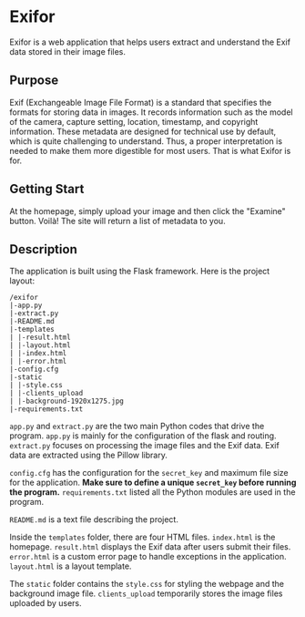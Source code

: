 # Exifor

Exifor is a web application that helps users extract and understand the Exif data stored in their image files.

## Purpose

Exif (Exchangeable Image File Format) is a standard that specifies the formats for storing data in images. It records information such as the model of the camera, capture setting, location, timestamp, and copyright information. These metadata are designed for technical use by default, which is quite challenging to understand. Thus, a proper interpretation is needed to make them more digestible for most users. That is what Exifor is for.

## Getting Start

At the homepage, simply upload your image and then click the "Examine" button. Voilà! The site will return a list of metadata to you.

## Description

The application is built using the Flask framework. Here is the project layout:
```
/exifor
|-app.py
|-extract.py
|-README.md
|-templates
| |-result.html
| |-layout.html
| |-index.html
| |-error.html
|-config.cfg
|-static
| |-style.css
| |-clients_upload
| |-background-1920x1275.jpg
|-requirements.txt
```

<code>app.py</code> and <code>extract.py</code> are the two main Python codes that drive the program. <code>app.py</code> is mainly for the configuration of the flask and routing. <code>extract.py</code> focuses on processing the image files and the Exif data. Exif data are extracted using the Pillow library.

<code>config.cfg</code> has the configuration for the <code>secret_key</code> and maximum file size for the application. <b>Make sure to define a unique <code>secret_key</code> before running the program.</b> <code>requirements.txt</code> listed all the Python modules are used in the program.

<code>README.md</code> is a text file describing the project. 

Inside the <code>templates</code> folder, there are four HTML files. <code>index.html</code> is the homepage. <code>result.html</code> displays the Exif data after users submit their files. <code>error.html</code> is a custom error page to handle exceptions in the application. <code>layout.html</code> is a layout template.

The <code>static</code> folder contains the <code>style.css</code> for styling the webpage and the background image file. <code>clients_upload</code> temporarily stores the image files uploaded by users.